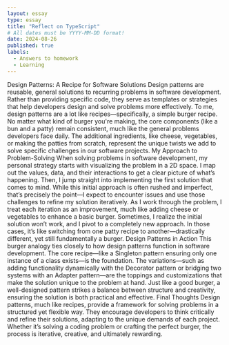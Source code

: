 ```yaml
---
layout: essay
type: essay
title: "Reflect on TypeScript"
# All dates must be YYYY-MM-DD format!
date: 2024-08-26
published: true
labels:
  - Answers to homework
  - Learning
---
```


Design Patterns: A Recipe for Software Solutions
Design patterns are reusable, general solutions to recurring problems in software development. Rather than providing specific code, they serve as templates or strategies that help developers design and solve problems more effectively.
To me, design patterns are a lot like recipes—specifically, a simple burger recipe. No matter what kind of burger you're making, the core components (like a bun and a patty) remain consistent, much like the general problems developers face daily. The additional ingredients, like cheese, vegetables, or making the patties from scratch, represent the unique twists we add to solve specific challenges in our software projects.
My Approach to Problem-Solving
When solving problems in software development, my personal strategy starts with visualizing the problem in a 2D space. I map out the values, data, and their interactions to get a clear picture of what’s happening. Then, I jump straight into implementing the first solution that comes to mind. While this initial approach is often rushed and imperfect, that’s precisely the point—I expect to encounter issues and use those challenges to refine my solution iteratively.
As I work through the problem, I treat each iteration as an improvement, much like adding cheese or vegetables to enhance a basic burger. Sometimes, I realize the initial solution won’t work, and I pivot to a completely new approach. In those cases, it’s like switching from one patty recipe to another—drastically different, yet still fundamentally a burger.
Design Patterns in Action
This burger analogy ties closely to how design patterns function in software development. The core recipe—like a Singleton pattern ensuring only one instance of a class exists—is the foundation. The variations—such as adding functionality dynamically with the Decorator pattern or bridging two systems with an Adapter pattern—are the toppings and customizations that make the solution unique to the problem at hand. Just like a good burger, a well-designed pattern strikes a balance between structure and creativity, ensuring the solution is both practical and effective.
Final Thoughts
Design patterns, much like recipes, provide a framework for solving problems in a structured yet flexible way. They encourage developers to think critically and refine their solutions, adapting to the unique demands of each project. Whether it’s solving a coding problem or crafting the perfect burger, the process is iterative, creative, and ultimately rewarding.
